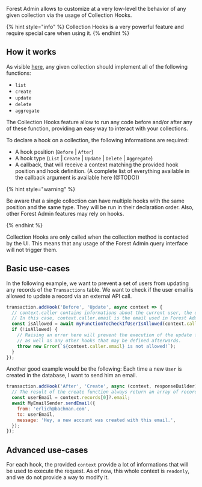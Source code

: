 Forest Admin allows to customize at a very low-level the behavior of any given collection via the usage of Collection Hooks.

{% hint style="info" %}
Collection Hooks is a very powerful feature and require special care when using it.
{% endhint %}

## How it works

As visible [here](../../under-the-hood/queries/README.md), any given collection should implement all of the following functions:

- `list`
- `create`
- `update`
- `delete`
- `aggregate`

The Collection Hooks feature allow to run any code before and/or after any of these function, providing an easy way to interact with your collections.

To declare a hook on a collection, the following informations are required:

- A hook position (`Before` | `After`)
- A hook type (`List` | `Create` | `Update` | `Delete` | `Aggregate`)
- A callback, that will receive a context matching the provided hook position and hook definition. (A complete list of everything available in the callback argument is available here (@TODO))

{% hint style="warning" %}

Be aware that a single collection can have multiple hooks with the same position and the same type. They will be run in their declaration order.
Also, other Forest Admin features may rely on hooks.

{% endhint %}

Collection Hooks are only called when the collection method is contacted by the UI. This means that any usage of the Forest Admin query interface will not trigger them.

## Basic use-cases

In the following example, we want to prevent a set of users from updating any records of the `Transactions` table. We want to check if the user email is allowed to update a record via an external API call.

```javascript
transaction.addHook('Before', 'Update', async context => {
  // context.caller contains informations about the current user, the defined timezone, etc.
  // In this case, context.caller.email is the email used in Forest Admin by the user that initiated the call
  const isAllowed = await myFunctionToCheckIfUserIsAllowed(context.caller.email);
  if (!isAllowed) {
    // Raising an error here will prevent the execution of the update function,
    // as well as any other hooks that may be defined afterwards.
    throw new Error(`${context.caller.email} is not allowed!`);
  }
});
```

Another good example would be the following: Each time a new `User` is created in the database, I want to send him an email.

```javascript
transaction.addHook('After', 'Create', async (context, responseBuilder) => {
  // The result of the create function always return an array of records
  const userEmail = context.records[0]?.email;
  await MyEmailSender.sendEmail({
    from: 'erlich@bachman.com',
    to: userEmail,
    message: 'Hey, a new account was created with this email.',
  });
});
```

## Advanced use-cases

For each hook, the provided `context` provide a lot of informations that will be used to execute the request.
As of now, this whole context is `readonly`, and we do not provide a way to modify it.
